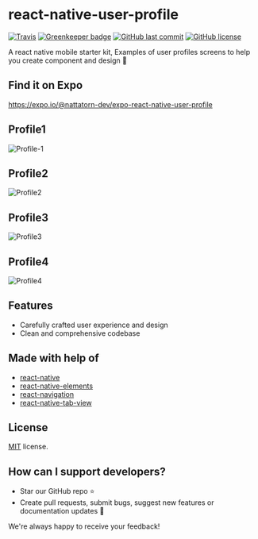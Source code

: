 # react-native-user-profile
[![Travis](https://img.shields.io/travis/rust-lang/rust.svg)]()
[![Greenkeeper badge](https://badges.greenkeeper.io/nattatorn-dev/react-native-user-profile.svg)]()
[![GitHub last commit](https://img.shields.io/github/last-commit/google/skia.svg)]()
[![GitHub license](https://img.shields.io/github/license/nattatorn-dev/react-native-user-profile.svg)]()

A react native mobile starter kit, Examples of user profiles screens to help you create component and design 🎨

## Find it on Expo
https://expo.io/@nattatorn-dev/expo-react-native-user-profile

## Profile1
![Profile-1](https://srv4.imgonline.com.ua/result_img/imgonline-com-ua-collage-3KyzfrTBuNf9m9Z.jpg)

## Profile2
![Profile2](https://srv4.imgonline.com.ua/result_img/imgonline-com-ua-collage-9aAgWPsopi5.jpg)

## Profile3
![Profile3](https://srv3.imgonline.com.ua/result_img/imgonline-com-ua-collage-ogJ1xDKDk7.jpg)

## Profile4
![Profile4](https://srv4.imgonline.com.ua/result_img/imgonline-com-ua-collage-EqMahJeAlbJ.jpg)


## Features
- Carefully crafted user experience and design
- Clean and comprehensive codebase

## Made with help of
- [react-native](https://github.com/facebook/react-native)
- [react-native-elements](https://github.com/react-native-training/react-native-elements)
- [react-navigation](https://github.com/react-community/react-navigation)
- [react-native-tab-view](https://github.com/react-native-community/react-native-tab-view)

## License
[MIT](LICENSE) license.

## How can I support developers?
- Star our GitHub repo :star:
- Create pull requests, submit bugs, suggest new features or documentation updates :wrench:

We're always happy to receive your feedback!
